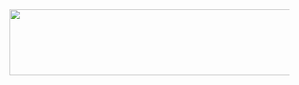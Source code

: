 
<a href="https://github.com/devxb/gitanimals">
  <img src="https://render.gitanimals.org/lines/{SUUUUUMIN}?pet-id=1" width="1000" height="120"/>
</a>
